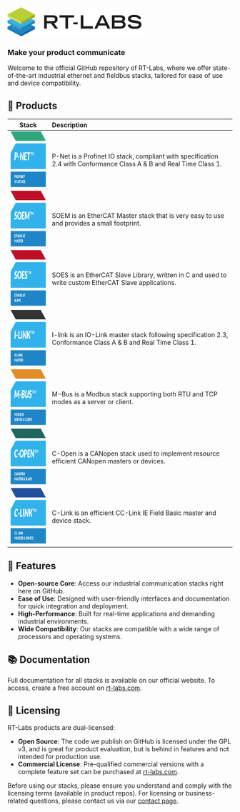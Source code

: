  <div align="left">
  <picture>
    <source
    srcset="../images/rtlabs_logo_white_text.png"
    media="(prefers-color-scheme: dark)"
    />
    <img
    src="../images/rtlabs_logo.png"
    alt="RT-Labs AB Logo"
    width="300"
    />
  </picture>
</div>

### **Make your product communicate**

Welcome to the official GitHub repository of RT-Labs, where we offer state-of-the-art industrial ethernet and fieldbus stacks, tailored for ease of use and device compatibility.

## 💾 Products
|Stack|Description|
|:---:|:-|
| <a href="https://github.com/rtlabs-com/p-net"> <img src="../images/p-net.svg" alt="P-Net" style="height: 125px; width:125px;"/> </a>  | P-Net is a Profinet IO stack, compliant with specification 2.4 with Conformance Class A & B and Real Time Class 1. |
| <a href="https://github.com/OpenEtherCATsociety/SOEM"> <img src="../images/soem.svg" alt="SOEM" style="height: 125px; width:125px;"/> </a>  | SOEM is an EtherCAT Master stack that is very easy to use and provides a small footprint. |
| <a href="https://github.com/OpenEtherCATsociety/SOES"> <img src="../images/soes.svg" alt="SOES" style="height: 125px; width:125px;"/> </a>  | SOES is an EtherCAT Slave Library, written in C and used to write custom EtherCAT Slave applications. |
| <a href="https://github.com/rtlabs-com/i-link"> <img src="../images/i-link.svg" alt="I-Link" style="height: 125px; width:125px;"/> </a>  | I-link is an IO-Link master stack following specification 2.3, Conformance Class A & B and Real Time Class 1. |
| <a href="https://github.com/rtlabs-com/m-bus"> <img src="../images/m-bus.svg" alt="M-Bus" style="height: 125px; width:125px;"/> </a>  | M-Bus is a Modbus stack supporting both RTU and TCP modes as a server or client. |
| <a href="https://github.com/rtlabs-com/c-open"> <img src="../images/c-open.svg" alt="C-Open" style="height: 125px; width:125px;"/> </a>  | C-Open is a CANopen stack used to implement resource efficient CANopen masters or devices. |
| <a href="https://github.com/rtlabs-com/c-link"> <img src="../images/c-link_master_device.svg" alt="C-Link" style="height: 125px; width:125px;"/> </a>  | C-Link is an efficient CC-Link IE Field Basic master and device stack. |

## 🌟 Features

- **Open-source Core**: Access our industrial communication stacks right here on GitHub.
- **Ease of Use**: Designed with user-friendly interfaces and documentation for quick integration and deployment.
- **High-Performance**: Built for real-time applications and demanding industrial environments.
- **Wide Compatibility**: Our stacks are compatible with a wide range of processors and operating systems.

## 📚 Documentation

Full documentation for all stacks is available on our official website. To access, create a free account on [rt-labs.com](https://rt-labs.com).

## 📄 Licensing

RT-Labs products are dual-licensed:

- **Open Source**: The code we publish on GitHub is licensed under the GPL v3, and is great for product evaluation, but is behind in features and not intended for production use.
- **Commercial License**: Pre-qualified commercial versions with a complete feature set can be purchased at [rt-labs.com](https://rt-labs.com).

Before using our stacks, please ensure you understand and comply with the licensing terms (available in product repos). For licensing or business-related questions, please contact us via our [contact page](https://rt-labs.com/contacts/).
